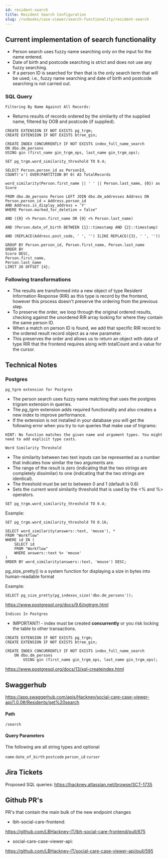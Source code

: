 ```yaml
---
id: resident-search
title: Resident Search Configuration
slug: /runbooks/case-viewer/search-functionality/resident-search
---
```


## Current implementation of search functionality
- Person search uses fuzzy name searching only on the input for the name entered.
- Date of birth and postcode searching is strict and does not use any fuzzy searching.
- If a person ID is searched for then that is the only search term that will be used, i.e., fuzzy name searching and date of birth and postcode searching is not carried out.

### SQL Query
`Filtering By Name Against All Records:`

- Returns results of records ordered by the similarity of the supplied name, filtered by DOB and postcode (if supplied).

~~~
CREATE EXTENSION IF NOT EXISTS pg_trgm;
CREATE EXTENSION IF NOT EXISTS btree_gin;

CREATE INDEX CONCURRENTLY IF NOT EXISTS index_full_name_search
ON dbo.dm_persons
USING gin (first_name gin_trgm_ops, last_name gin_trgm_ops);
        
SET pg_trgm.word_similarity_threshold TO 0.4;

SELECT Person.person_id as PersonId,
COUNT('x') OVER(PARTITION BY 0) AS TotalRecords
                    
word_similarity(Person.first_name || ' ' || Person.last_name, {0}) as Score
                    
FROM dbo.dm_persons Person LEFT JOIN dbo.dm_addresses Address ON Person.person_id = Address.person_id 
AND Address.is_display_address = 'Y' 
WHERE Person.marked_for_deletion = false"
                    
AND ({0} <% Person.first_name OR {0} <% Person.last_name)

AND (Person.date_of_birth BETWEEN {1}::timestamp AND {2}::timestamp)

AND (REPLACE(Address.post_code, ' ', '') ILIKE REPLACE({3}, ' ', ''))

GROUP BY Person.person_id, Person.first_name, Person.last_name
ORDER BY
Score DESC,
Person.first_name,
Person.last_name
LIMIT 20 OFFSET {4};
~~~

### Following transformations

- The results are transformed into a new object of type Resident Information Response (RIR) as this type is record by the frontend, however this process doesn't preserve the ordering from the previous step.
- To preserve the order, we loop through the original ordered results, checking against the unordered RIR array looking for where they contain the same person ID.
- When a match on person ID is found, we add that specific RIR record to the ordered result record object as a new parameter.
- This preserves the order and allows us to return an object with data of type RIR that the frontend requires along with totalCount and a value for the cursor.


## Technical Notes

### Postgres
`pg_tgrm extension for Postgres`

- The person search uses fuzzy name matching that uses the postgres trigram extension in queries. 
- The *pg_tgrm* extension adds required functionality and also creates a new index to improve performance.
- If the extension is not installed in your database you will get the following error when you try to run queries that make use of trigrams:
~~~
HINT: No function matches the given name and argument types. You might need to add explicit type casts.
~~~

`Word Similarity Threshold`

- The similarity between two text inputs can be represented as a number that indicates how similar the two arguments are. 
- The range of the result is zero (indicating that the two strings are completely dissimilar) to one (indicating that the two strings are identical).
- The threshold must be set to between 0 and 1 (default is 0.6)
- Sets the current word similarity threshold that is used by the <% and %> operators.
~~~
SET pg_trgm.word_similarity_threshold TO 0.4;
~~~

Example:

~~~
SET pg_trgm.word_similarity_threshold TO 0.16;

SELECT word_similarity(answers::text, 'mouse'), *
FROM "Workflow"
WHERE id IN (
    SELECT id
    FROM "Workflow"
    WHERE answers::text %> 'mouse'
)
ORDER BY word_similarity(answers::text, 'mouse') DESC;
~~~

pg_size_pretty() is a system function for displaying a size in bytes into human-readable format

Example:

~~~
SELECT pg_size_pretty(pg_indexes_size('dbo.dm_persons'));
~~~


https://www.postgresql.org/docs/9.6/pgtrgm.html


`Indices In Postgres`

- IMPORTANT! - index must be created **concurrently** or you risk locking the table to other transactions.
~~~
CREATE EXTENSION IF NOT EXISTS pg_trgm;
CREATE EXTENSION IF NOT EXISTS btree_gin;

CREATE INDEX CONCURRENTLY IF NOT EXISTS index_full_name_search
    ON dbo.dm_persons
        USING gin (first_name gin_trgm_ops, last_name gin_trgm_ops);
~~~

https://www.postgresql.org/docs/13/sql-createindex.html

## Swaggerhub 
https://app.swaggerhub.com/apis/Hackney/social-care-case-viewer-api/1.0.0#/Residents/get%20search

#### Path
`/search`
#### Query Parameters
The following are all string types and optional

`name`
`date_of_birth`
`postcode`
`person_id`
`cursor`

## Jira Tickets
Proposed SQL queries: https://hackney.atlassian.net/browse/SCT-1735

## Github PR's

PR's that contain the main bulk of the new endpoint changes
- lbh-social-care-frontend: 

https://github.com/LBHackney-IT/lbh-social-care-frontend/pull/875

- social-care-case-viewer-api: 

https://github.com/LBHackney-IT/social-care-case-viewer-api/pull/595
